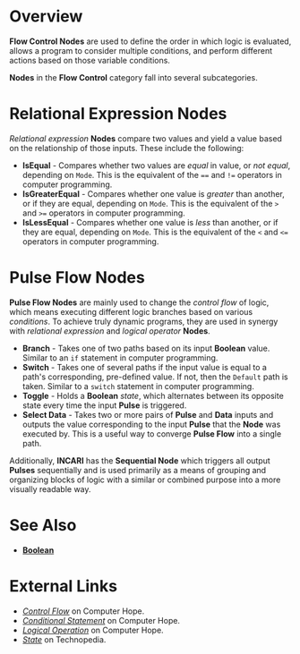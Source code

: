 # Overview

**Flow Control Nodes** are used to define the order in which logic is evaluated, allows a program to consider multiple conditions, and perform different actions based on those variable conditions.

**Nodes** in the **Flow Control** category fall into several subcategories.

# Relational Expression Nodes

*Relational expression* **Nodes** compare two values and yield a value based on the relationship of those inputs. These include the following:

* **IsEqual** - Compares whether two values are *equal* in value, or *not equal*, depending on `Mode`. This is the equivalent of the `==` and `!=` operators in computer programming.
* **IsGreaterEqual** - Compares whether one value is *greater* than another, or if they are equal, depending on `Mode`. This is the equivalent of the `>` and `>=` operators in computer programming.
* **IsLessEqual** - Compares whether one value is *less* than another, or if they are equal, depending on `Mode`. This is the equivalent of the `<` and `<=` operators in computer programming.

# Pulse Flow Nodes

**Pulse Flow Nodes** are mainly used to change the *control flow* of logic, which means executing different logic branches based on various *conditions*. To achieve truly dynamic programs, they are used in synergy with *relational expression* and *logical operator* **Nodes**.

* **Branch** - Takes one of two paths based on its input **Boolean** value. Similar to an `if` statement in computer programming.
* **Switch** - Takes one of several paths if the input value is equal to a path's corresponding, pre-defined value. If not, then the `Default` path is taken. Similar to a `switch` statement in computer programming.
* **Toggle** - Holds a **Boolean** *state*, which alternates between its opposite state every time the input **Pulse** is triggered.
* **Select Data** - Takes two or more pairs of **Pulse** and **Data** inputs and outputs the value corresponding to the input **Pulse** that the **Node** was executed by. This is a useful way to converge **Pulse Flow** into a single path.

Additionally, **INCARI** has the **Sequential Node** which triggers all output **Pulses** sequentially and is used primarily as a means of grouping and organizing blocks of logic with a similar or combined purpose into a more visually readable way.

# See Also

- [**Boolean**](../math/boolean/README.md)

# External Links

- [*Control Flow*](https://www.computerhope.com/jargon/c/contflow.htm) on Computer Hope.
- [*Conditional Statement*](https://www.computerhope.com/jargon/c/contstat.htm) on Computer Hope.
- [*Logical Operation*](https://www.computerhope.com/jargon/l/logioper.htm) on Computer Hope.
- [*State*](https://www.techopedia.com/definition/696/state-computer-science) on Technopedia.





